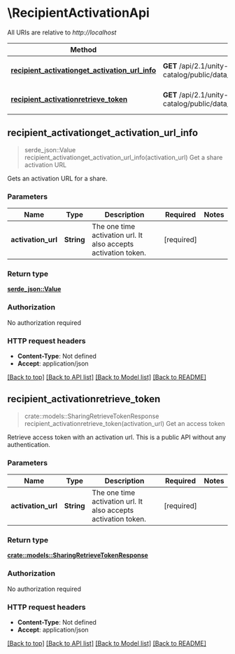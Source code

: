 # \RecipientActivationApi

All URIs are relative to *http://localhost*

Method | HTTP request | Description
------------- | ------------- | -------------
[**recipient_activationget_activation_url_info**](RecipientActivationApi.md#recipient_activationget_activation_url_info) | **GET** /api/2.1/unity-catalog/public/data_sharing_activation_info/{activation_url} | Get a share activation URL
[**recipient_activationretrieve_token**](RecipientActivationApi.md#recipient_activationretrieve_token) | **GET** /api/2.1/unity-catalog/public/data_sharing_activation/{activation_url} | Get an access token



## recipient_activationget_activation_url_info

> serde_json::Value recipient_activationget_activation_url_info(activation_url)
Get a share activation URL

Gets an activation URL for a share.

### Parameters


Name | Type | Description  | Required | Notes
------------- | ------------- | ------------- | ------------- | -------------
**activation_url** | **String** | The one time activation url. It also accepts activation token. | [required] |

### Return type

[**serde_json::Value**](serde_json::Value.md)

### Authorization

No authorization required

### HTTP request headers

- **Content-Type**: Not defined
- **Accept**: application/json

[[Back to top]](#) [[Back to API list]](../README.md#documentation-for-api-endpoints) [[Back to Model list]](../README.md#documentation-for-models) [[Back to README]](../README.md)


## recipient_activationretrieve_token

> crate::models::SharingRetrieveTokenResponse recipient_activationretrieve_token(activation_url)
Get an access token

Retrieve access token with an activation url. This is a public API without any authentication.

### Parameters


Name | Type | Description  | Required | Notes
------------- | ------------- | ------------- | ------------- | -------------
**activation_url** | **String** | The one time activation url. It also accepts activation token. | [required] |

### Return type

[**crate::models::SharingRetrieveTokenResponse**](SharingRetrieveTokenResponse.md)

### Authorization

No authorization required

### HTTP request headers

- **Content-Type**: Not defined
- **Accept**: application/json

[[Back to top]](#) [[Back to API list]](../README.md#documentation-for-api-endpoints) [[Back to Model list]](../README.md#documentation-for-models) [[Back to README]](../README.md)


